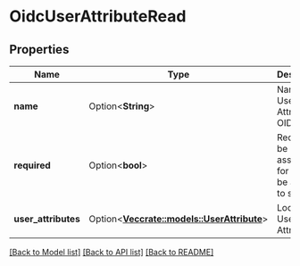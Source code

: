 # OidcUserAttributeRead

## Properties

Name | Type | Description | Notes
------------ | ------------- | ------------- | -------------
**name** | Option<**String**> | Name of User Attribute in OIDC | [optional][readonly]
**required** | Option<**bool**> | Required to be in OIDC assertion for login to be allowed to succeed | [optional][readonly]
**user_attributes** | Option<[**Vec<crate::models::UserAttribute>**](UserAttribute.md)> | Looker User Attributes | [optional][readonly]

[[Back to Model list]](../README.md#documentation-for-models) [[Back to API list]](../README.md#documentation-for-api-endpoints) [[Back to README]](../README.md)


